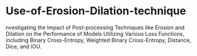 # Use-of-Erosion-Dilation-technique
nvestigating the Impact of Post-processing Techniques like Erosion and Dilation on the Performance of Models Utilizing Various Loss Functions, including Binary Cross-Entropy, Weighted Binary Cross-Entropy, Distance, Dice, and IOU.
